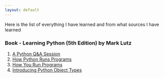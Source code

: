 ```yaml
---
layout: default
---
```


Here is the list of everything I have learned and from what sources I have learned

### Book - Learning Python (5th Edition) by Mark Lutz

1. [A Python Q&A Session](https://m3verma.github.io/Python/Learning_Python/Chapter_1)
2. [How Python Runs Programs](https://m3verma.github.io/Python/Learning_Python/Chapter_2)
3. [How You Run Programs](https://m3verma.github.io/Python/Learning_Python/Chapter_3)
4. [Introducing Python Object Types](https://m3verma.github.io/Python/Learning_Python/Chapter_4)
